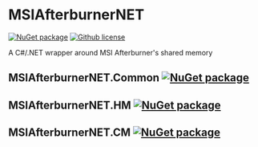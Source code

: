 # MSIAfterburnerNET
[![NuGet package](https://img.shields.io/nuget/v/MSIAfterburnerNET.All.svg?label=NuGet&maxAge=60)][nuget.All]
[![Github license](https://img.shields.io/static/v1?label=License&message=Apache%202&color=blue&maxAge=86400)][license]

A C#/.NET wrapper around MSI Afterburner's shared memory

## MSIAfterburnerNET.Common [![NuGet package](https://img.shields.io/nuget/v/MSIAfterburnerNET.Common.svg?label=NuGet&maxAge=60)][nuget.Common]
## MSIAfterburnerNET.HM [![NuGet package](https://img.shields.io/nuget/v/MSIAfterburnerNET.HM.svg?label=NuGet&maxAge=60)][nuget.HM]
## MSIAfterburnerNET.CM [![NuGet package](https://img.shields.io/nuget/v/MSIAfterburnerNET.CM.svg?label=NuGet&maxAge=60)][nuget.CM]

[//]: # (Links)

[license]: </LICENSE>
[nuget.All]: <https://www.nuget.org/packages/MSIAfterburnerNET.All />
[nuget.Common]: <https://www.nuget.org/packages/MSIAfterburnerNET.Common />
[nuget.HM]: <https://www.nuget.org/packages/MSIAfterburnerNET.HM />
[nuget.CM]: <https://www.nuget.org/packages/MSIAfterburnerNET.CM />
